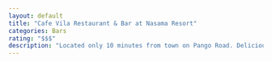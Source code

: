 ```yaml
---
layout: default
title: "Cafe Vila Restaurant & Bar at Nasama Resort"
categories: Bars
rating: "$$$"
description: "Located only 10 minutes from town on Pango Road. Delicious food and cocktails. They have a great value Mexican night on Friday’s. Free wifi. Open 7am to late every day. Tel: 7728028"
---
```

